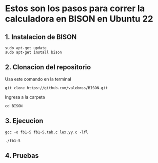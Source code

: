 # Estos son los pasos para correr la calculadora en BISON en Ubuntu 22
## 1. Instalacion de BISON

```
sudo apt-get update                    
sudo apt-get install bison
```

## 2. Clonacion del repositorio 

Usa este comando en la terminal
```
git clone https://github.com/valebmss/BISON.git
```
Ingresa a la carpeta
```
cd BISON
```

## 3. Ejecucion
```
gcc -o fb1-5 fb1-5.tab.c lex.yy.c -lfl
```
```
./fb1-5
```

## 4. Pruebas
